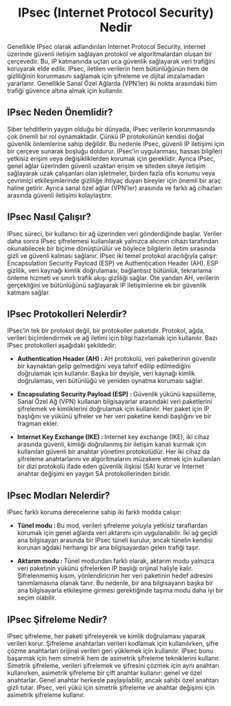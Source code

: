 <h1 align=center> IPsec (Internet Protocol Security) Nedir </h1>
Genellikle IPsec olarak adlandırılan Internet Protocol Security, internet üzerinde güvenli iletişim sağlayan protokol ve algoritmalardan oluşan bir çerçevedir. 
Bu, IP katmanında uçtan uca güvenlik sağlayarak veri trafiğini koruyarak elde edilir. 
IPsec, iletilen verilerin hem bütünlüğünün hem de gizliliğinin korunmasını sağlamak için şifreleme ve dijital imzalamadan yararlanır. 
Genellikle Sanal Özel Ağlarda (VPN’ler) iki nokta arasındaki tüm trafiği güvence altına almak için kullanılır.

<h2> IPsec Neden Önemlidir? </h2>
Siber tehditlerin yaygın olduğu bir dünyada, IPsec verilerin korunmasında çok önemli bir rol oynamaktadır. 
Çünkü IP protokolünün kendisi doğal güvenlik önlemlerine sahip değildir. Bu nedenle IPsec, güvenli IP iletişimi için bir çerçeve sunarak boşluğu doldurur. 
IPsec’in uygulanması, hassas bilgileri yetkisiz erişim veya değişikliklerden korumak için gereklidir.
Ayrıca IPsec, genel ağlar üzerinden güvenli uzaktan erişim ve siteden siteye iletişim sağlayarak uzak çalışanları olan işletmeler, 
birden fazla ofis konumu veya çevrimiçi etkileşimlerinde gizliliğe ihtiyaç duyan bireyler için önemli bir araç haline getirir. 
Ayrıca sanal özel ağlar (VPN’ler) arasında ve farklı ağ cihazları arasında güvenli iletişimi kolaylaştırır.

<h2> IPsec Nasıl Çalışır? </h2>
IPsec süreci, bir kullanıcı bir ağ üzerinden veri gönderdiğinde başlar. 
Veriler daha sonra IPsec şifrelemesi kullanılarak yalnızca alıcının cihazı tarafından okunabilecek bir biçime dönüştürülür ve böylece bilgilerin iletim sırasında gizli ve güvenli kalması sağlanır.
IPsec iki temel protokol aracılığıyla çalışır: Encapsulation Security Payload (ESP) ve Authentication Header (AH). 
ESP gizlilik, veri kaynağı kimlik doğrulaması, bağlantısız bütünlük, tekrarlama önleme hizmeti ve sınırlı trafik akışı gizliliği sağlar. 
Öte yandan AH, verilerin gerçekliğini ve bütünlüğünü sağlayarak IP iletişimlerine ek bir güvenlik katmanı sağlar.

<h2> IPsec Protokolleri Nelerdir? </h2>
IPsec’in tek bir protokol değil, bir protokoller paketidir. Protokol, ağda, verileri biçimlendirmek ve ağ iletimi için bilgi hazırlamak için kullanılır.
Bazı IPsec protokolleri aşağıdaki şekildedir:

<ul> <li> <b> Authentication Header (AH) :  </b> AH protokolü, veri paketlerinin güvenilir bir kaynaktan gelip gelmediğini veya tahrif edilip edilmediğini doğrulamak için kullanılır. 
Başka bir deyişle, veri kaynağı kimlik doğrulaması, veri bütünlüğü ve yeniden oynatma koruması sağlar. </li> </ul>

<ul> <li> <b> Encapsulating Security Payload (ESP) :  </b> Güvenlik yükünü kapsülleme, Sanal Özel Ağ (VPN) kullanan bilgisayarlar arasındaki veri paketlerini şifrelemek ve kimliklerini doğrulamak için kullanılır. 
Her paket için IP başlığını ve yükünü şifreler ve her veri paketine kendi başlığını ve bir fragman ekler. </li> </ul>

<ul> <li> <b> Internet Key Exchange (IKE) :  </b> Internet key exchange (IKE), iki cihaz arasında güvenli, kimliği doğrulanmış bir iletişim kanalı kurmak için kullanılan güvenli bir anahtar yönetimi protokolüdür.
Her iki cihaz da şifreleme anahtarlarını ve algoritmalarını müzakere etmek için kullanılan bir dizi protokolü ifade eden güvenlik ilişkisi (SA) kurar ve İnternet anahtar değişimi en yaygın SA protokollerinden biridir. </li> </ul>

<h2> IPsec Modları Nelerdir? </h2>
IPsec farklı koruma derecelerine sahip iki farklı modda çalışır:

<ul> <li> <b> Tünel modu :  </b> Bu mod, verileri şifreleme yoluyla yetkisiz taraflardan korumak için genel ağlarda veri aktarımı için uygulanabilir. 
İki ağ geçidi ana bilgisayarı arasında bir IPsec tüneli kurulur, ancak tünelin kendisi korunan ağdaki herhangi bir ana bilgisayardan gelen trafiği taşır. </li> </ul>

<ul> <li> <b> Aktarım modu :  </b> Tünel modundan farklı olarak, aktarım modu yalnızca veri paketinin yükünü şifrelerken IP başlığı orijinal haliyle kalır. 
Şifrelenmemiş kısım, yönlendiricinin her veri paketinin hedef adresini tanımlamasına olanak tanır. 
Bu nedenle, bir ana bilgisayarın başka bir ana bilgisayarla etkileşime girmesi gerektiğinde taşıma modu daha iyi bir seçim olabilir. </li> </ul>

<h2> IPsec Şifreleme Nedir? </h2>
IPsec şifreleme, her paketi şifreleyerek ve kimlik doğrulaması yaparak verileri korur. 
Şifreleme anahtarları verileri kodlamak için kullanılırken, şifre çözme anahtarları orijinal verileri geri yüklemek için kullanılır.
IPsec bunu başarmak için hem simetrik hem de asimetrik şifreleme tekniklerini kullanır. 
Simetrik şifreleme, verileri şifrelemek ve şifresini çözmek için aynı anahtarı kullanırken, asimetrik şifreleme bir çift anahtar kullanır: genel ve özel anahtarlar. 
Genel anahtar herkesle paylaşılabilir, ancak sahibi özel anahtarı gizli tutar. IPsec, veri yükü için simetrik şifreleme ve anahtar değişimi için asimetrik şifreleme kullanır.

